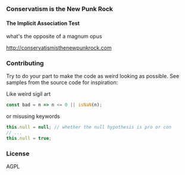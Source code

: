 
### Conservatism is the New Punk Rock
#### The Implicit Association Test

what's the opposite of a magnum opus

http://conservatismisthenewpunkrock.com

### Contributing

Try to do your part to make the code as weird looking as possible.
See samples from the source code for inspiration:


Like weird sigil art

```js
const bad = n => n <= 0 || isNaN(n);
```

or misusing keywords

```js
this.null = null; // whether the null hypothesis is pro or con
// ...
this.null = true;
```

### License

AGPL

